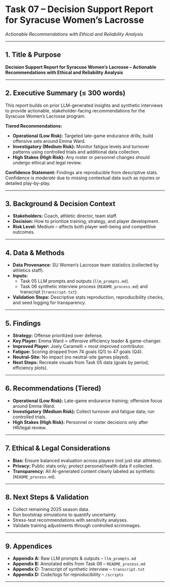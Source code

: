 # Task 07 – Decision Support Report for Syracuse Women’s Lacrosse  
*Actionable Recommendations with Ethical and Reliability Analysis*

---

## 1. Title & Purpose  
**Decision Support Report for Syracuse Women’s Lacrosse – Actionable Recommendations with Ethical and Reliability Analysis**  

---

## 2. Executive Summary (≤ 300 words)  
This report builds on prior LLM-generated insights and synthetic interviews to provide actionable, stakeholder-facing recommendations for the Syracuse Women’s Lacrosse program.  

**Tiered Recommendations:**  
- **Operational (Low Risk):** Targeted late-game endurance drills; build offensive sets around Emma Ward.  
- **Investigatory (Medium Risk):** Monitor fatigue levels and turnover patterns using controlled trials and additional data collection.  
- **High Stakes (High Risk):** Any roster or personnel changes should undergo ethical and legal review.  

**Confidence Statement:** Findings are reproducible from descriptive stats. Confidence is *moderate* due to missing contextual data such as injuries or detailed play-by-play.  

---

## 3. Background & Decision Context  
- **Stakeholders:** Coach, athletic director, team staff.  
- **Decision:** How to prioritize training, strategy, and player development.  
- **Risk Level:** Medium – affects both player well-being and competitive outcomes.  

---

## 4. Data & Methods  
- **Data Provenance:** SU Women’s Lacrosse team statistics (collected by athletics staff).  
- **Inputs:**  
  - Task 05 LLM prompts and outputs (`llm_prompts.md`).  
  - Task 06 synthetic interview process (`README_process.md`) and transcript (`transcript.txt`).  
- **Validation Steps:** Descriptive stats reproduction, reproducibility checks, and seed logging for transparency.  

---

## 5. Findings  
- **Strategy:** Offense prioritized over defense.  
- **Key Player:** Emma Ward = offensive efficiency leader & game-changer.  
- **Improved Player:** Joely Caramelli = most improved contributor.  
- **Fatigue:** Scoring dropped from 74 goals (Q1) to 47 goals (Q4).  
- **Neutral-Site:** No impact (no neutral-site games played).  
- **Next Steps:** Recreate visuals from Task 05 data (goals by period, efficiency plots).  

---

## 6. Recommendations (Tiered)  
- **Operational (Low Risk):** Late-game endurance training; offensive focus around Emma Ward.  
- **Investigatory (Medium Risk):** Collect turnover and fatigue data; run controlled trials.  
- **High Stakes (High Risk):** Personnel or roster decisions only after HR/legal review.  

---

## 7. Ethical & Legal Considerations  
- **Bias:** Ensure balanced evaluation across players (not just star athletes).  
- **Privacy:** Public stats only; protect personal/health data if collected.  
- **Transparency:** All AI-generated content clearly labeled as synthetic (`README_process.md`).  

---

## 8. Next Steps & Validation  
- Collect remaining 2025 season data.  
- Run bootstrap simulations to quantify uncertainty.  
- Stress-test recommendations with sensitivity analyses.  
- Validate training adjustments through controlled scrimmages.  

---

## 9. Appendices  
- **Appendix A:** Raw LLM prompts & outputs – `llm_prompts.md`  
- **Appendix B:** Annotated edits from Task 06 – `README_process.md`  
- **Appendix C:** Transcript of synthetic interview – `transcript.txt`  
- **Appendix D:** Code/logs for reproducibility – `/scripts`  

---
